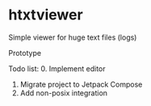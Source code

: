# htxtviewer
Simple viewer for huge text files (logs)

Prototype

Todo list:
0. Implement editor
1. Migrate project to Jetpack Compose
2. Add non-posix integration

